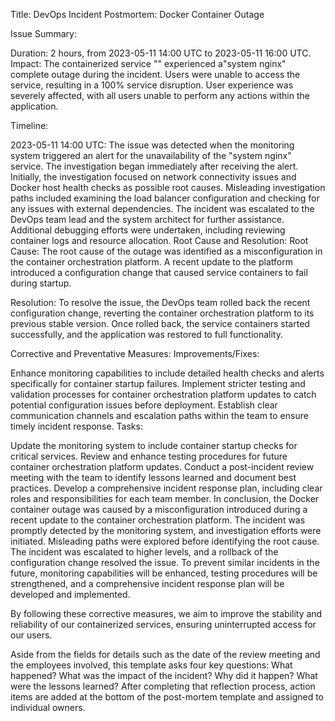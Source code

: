Title: DevOps Incident Postmortem: Docker Container Outage

Issue Summary:

Duration: 2 hours, from 2023-05-11 14:00 UTC to 2023-05-11 16:00 UTC.
Impact: The containerized service "" experienced a"system nginx" complete outage during the incident. Users were unable to access the service, resulting in a 100% service disruption. User experience was severely affected, with all users unable to perform any actions within the application.

Timeline:

2023-05-11 14:00 UTC: The issue was detected when the monitoring system triggered an alert for the unavailability of the "system nginx" service.
The investigation began immediately after receiving the alert.
Initially, the investigation focused on network connectivity issues and Docker host health checks as possible root causes.
Misleading investigation paths included examining the load balancer configuration and checking for any issues with external dependencies.
The incident was escalated to the DevOps team lead and the system architect for further assistance.
Additional debugging efforts were undertaken, including reviewing container logs and resource allocation.
Root Cause and Resolution:
Root Cause: The root cause of the outage was identified as a misconfiguration in the container orchestration platform. A recent update to the platform introduced a configuration change that caused service containers to fail during startup.

Resolution: To resolve the issue, the DevOps team rolled back the recent configuration change, reverting the container orchestration platform to its previous stable version. Once rolled back, the service containers started successfully, and the application was restored to full functionality.

Corrective and Preventative Measures:
Improvements/Fixes:

Enhance monitoring capabilities to include detailed health checks and alerts specifically for container startup failures.
Implement stricter testing and validation processes for container orchestration platform updates to catch potential configuration issues before deployment.
Establish clear communication channels and escalation paths within the team to ensure timely incident response.
Tasks:

Update the monitoring system to include container startup checks for critical services.
Review and enhance testing procedures for future container orchestration platform updates.
Conduct a post-incident review meeting with the team to identify lessons learned and document best practices.
Develop a comprehensive incident response plan, including clear roles and responsibilities for each team member.
In conclusion, the Docker container outage was caused by a misconfiguration introduced during a recent update to the container orchestration platform. The incident was promptly detected by the monitoring system, and investigation efforts were initiated. Misleading paths were explored before identifying the root cause. The incident was escalated to higher levels, and a rollback of the configuration change resolved the issue. To prevent similar incidents in the future, monitoring capabilities will be enhanced, testing procedures will be strengthened, and a comprehensive incident response plan will be developed and implemented.

By following these corrective measures, we aim to improve the stability and reliability of our containerized services, ensuring uninterrupted access for our users.

Aside from the fields for details such as the date of the review meeting and the employees involved, this template asks four key questions:
What happened?
What was the impact of the incident?
Why did it happen?
What were the lessons learned?
After completing that reflection process, action items are added at the bottom of the post-mortem template and assigned to individual owners.



